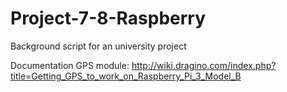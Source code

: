 # Project-7-8-Raspberry
Background script for an university project

Documentation GPS module: http://wiki.dragino.com/index.php?title=Getting_GPS_to_work_on_Raspberry_Pi_3_Model_B